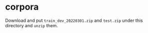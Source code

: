 # corpora

Download and put `train_dev_20220301.zip` and `test.zip` under this directory and `unzip` them.
